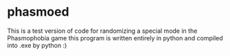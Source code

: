 # phasmoed
This is a test version of code for randomizing a special mode in the Phasmophobia game
this program is written entirely in python and compiled into .exe by python :)
